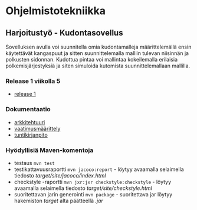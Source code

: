 # Ohjelmistotekniikka

## Harjoitustyö - Kudontasovellus
Sovelluksen avulla voi suunnitella omia kudontamalleja määrittelemällä ensin käytettävät kangaspuut ja sitten suunnittelemalla malliin tulevan niisinnän ja polkusten sidonnan.
Kudottua pintaa voi mallintaa kokeilemalla erilaisia polkemisjärjestyksiä ja siten simuloida kutomista suunnittelemallaan mallilla.

### Release 1 viikolla 5

* [release 1](https://github.com/emmakamutta/ot-harjoitustyo/releases/tag/viikko5)

### Dokumentaatio

* [arkkitehtuuri](https://github.com/emmakamutta/ot-harjoitustyo/blob/master/dokumentaatio/arkkitehtuuri.md)
* [vaatimusmäärittely](https://github.com/emmakamutta/ot-harjoitustyo/blob/master/dokumentaatio/vaatimusmaarittely.md)
* [tuntikirjanpito](https://github.com/emmakamutta/ot-harjoitustyo/blob/master/dokumentaatio/tuntikirjanpito.md)


### Hyödyllisiä Maven-komentoja

* testaus  `mvn test`
* testikattavuusraportti `mvn jacoco:report` - löytyy avaamalla selaimella tiedosto *target/site/jacoco/index.html*
* checkstyle -raportti `mvn jxr:jxr checkstyle:checkstyle` - löytyy avaamalla selaimella tiedosto *target/site/checkstyle.html*
* suoritettavan jarin generointi `mvn package` - suoritettava jar löytyy hakemiston *target* alta päätteellä *.jar*
